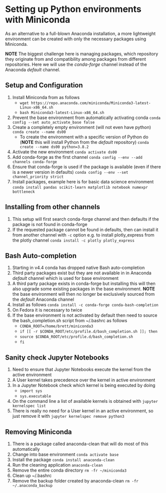 # Setting up Python environments with Miniconda

As an alternative to a full-blown Anaconda installation, a more lightweight environment can be created with only the necessary packages using Miniconda. 

**NOTE** The biggest challenge here is managing packages, which repository they originate from and compatibility among packages from different repositories. Here we will use the _conda-forge_ channel instead of the Anaconda _default_ channel.

## Setup and Configuration

1. Install Miniconda from as follows
    * `wget https://repo.anaconda.com/miniconda/Miniconda3-latest-Linux-x86_64.sh`
    * `bash Miniconda3-latest-Linux-x86_64.sh`
1. Prevent the base environment from automatically activating conda `conda config --set auto_activate_base false`
1. Create a completely empty environment (will not even have python) `conda create --name ds00`
    * To  create the environment with a specific version of Python do (**NOTE** this will install Python from the *default* repository) `conda create --name ds00 python=3.8.2`
1. Activate the new environment `conda activate ds00`
1. Add conda-forge as the first channel `conda config --env --add channels conda-forge`
1. Ensure that conda-forge is used if the package is available (even if there is a newer version in defaults) `conda config --env --set channel_priority strict`
1. Install packages, example here is for basic data science environment `conda install pandas scikit-learn matplotlib notebook numexpr bottleneck`

## Installing from other channels
1. This setup will first search conda-forge channel and then defaults if the package is not found in conda-forge
1. If the requested package cannot be found in defaults, then can install it from another channel with `-c` option e.g. to install plotly_express from the plotly channel `conda install -c plotly plotly_express`

## Bash Auto-completion
1. Starting in v4.4 conda has dropped native Bash auto-completion
1. Third party packages exist but they are not available in in Anaconda *default* channel which is used for base environment
1. A third party package exists in conda-forge but installing this will then also upgrade some existing packages in the base environment. **NOTE** the base environment will then no longer be exclusively sourced from the *default* Anaconda channel
1. Install as follows `conda install -c conda-forge conda-bash-completion`
1. On Fedora it is necessary to <TAB> twice
1. If the base environment is not activated by default then need to source the bash_completion.sh script from ~/.bashrc as follows
    * `CONDA_ROOT=/home/brett/miniconda3`
    * `if [[ -r $CONDA_ROOT/etc/profile.d/bash_completion.sh ]]; then`
    * `source $CONDA_ROOT/etc/profile.d/bash_completion.sh`
    * `fi`

## Sanity check Jupyter Notebooks
1. Need to ensure that Jupyter Notebooks execute the kernel from the active environment
1. A User kernel takes precedence over the kernel in active environment
1. In a Jupyter Notebook check which kernel is being executed by doing 
    * `import sys`
    * `sys.executable`
1. On the command line a list of available kernels is obtained with `jupyter kernelspec list`
1.  There is really no need for a User kernel in an active environment, so just remove it with `jupyter kernelspec remove python3`  

## Removing Miniconda
1. There is a package called anaconda-clean that will do most of this automatically
1. Change into base environment `conda activate base`
1. Install the package `conda install anaconda-clean`
1. Run the cleaning application `anaconda-clean`
1. Remove the entire conda directory `rm -fr ~/miniconda3`
1. Clean up ~/.bashrc
1. Remove the backup folder created by anaconda-clean `rm -fr ~/.anaconda_backup`
